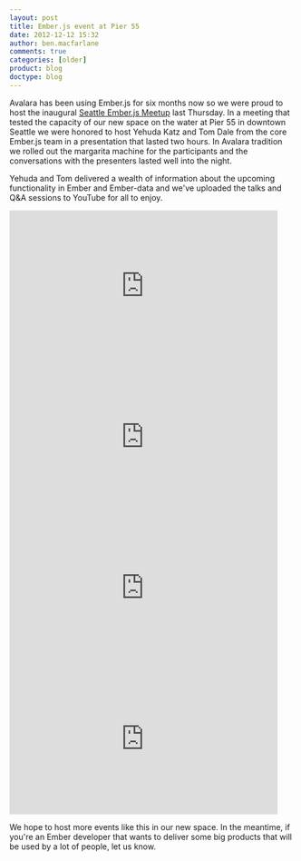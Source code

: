 ```yaml
---
layout: post
title: Ember.js event at Pier 55
date: 2012-12-12 15:32
author: ben.macfarlane
comments: true
categories: [older]
product: blog
doctype: blog
---
```

Avalara has been using Ember.js for six months now so we were proud to host the inaugural <a href="http://www.meetup.com/Ember-js-Seattle-Meetup/">Seattle Ember.js Meetup</a> last Thursday. In a meeting that tested the capacity of our new space on the water at Pier 55 in downtown Seattle we were honored to host Yehuda Katz and Tom Dale from the core Ember.js team in a presentation that lasted two hours. In Avalara tradition we rolled out the margarita machine for the participants and the conversations with the presenters lasted well into the night.

Yehuda and Tom delivered a wealth of information about the upcoming functionality in Ember and Ember-data and we've uploaded the talks and Q&amp;A sessions to YouTube for all to enjoy.<!--more-->

<iframe width="473" height="266" src="http://www.youtube.com/embed/_6yMxU-_ARs" rel="0" frameborder="0" allowfullscreen></iframe>
<iframe width="473" height="266" src="http://www.youtube.com/embed/TTy1pbXdKJg" rel="0" frameborder="0" allowfullscreen></iframe><iframe width="473" height="266" src="http://www.youtube.com/embed/4Ed_o3_59ME" rel="0" frameborder="0" allowfullscreen></iframe><iframe width="473" height="266" src="http://www.youtube.com/embed/aBvOXnTG5Ag" rel="0" frameborder="0" allowfullscreen></iframe>

We hope to host more events like this in our new space. In the meantime, if you're an Ember developer that wants to deliver some big products that will be used by a lot of people, let us know.

